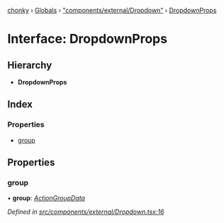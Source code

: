 [chonky](../README.md) › [Globals](../globals.md) › ["components/external/Dropdown"](../modules/_components_external_dropdown_.md) › [DropdownProps](_components_external_dropdown_.dropdownprops.md)

# Interface: DropdownProps

## Hierarchy

* **DropdownProps**

## Index

### Properties

* [group](_components_external_dropdown_.dropdownprops.md#group)

## Properties

###  group

• **group**: *[ActionGroupData](_types_file_actions_types_.actiongroupdata.md)*

*Defined in [src/components/external/Dropdown.tsx:16](https://github.com/TimboKZ/Chonky/blob/bceb265/src/components/external/Dropdown.tsx#L16)*
